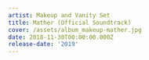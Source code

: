 ```yaml
---
artist: Makeup and Vanity Set
title: Mather (Official Soundtrack)
cover: /assets/album_makeup-mather.jpg
date: 2018-11-30T00:00:00.000Z
release-date: '2019'
---
```


